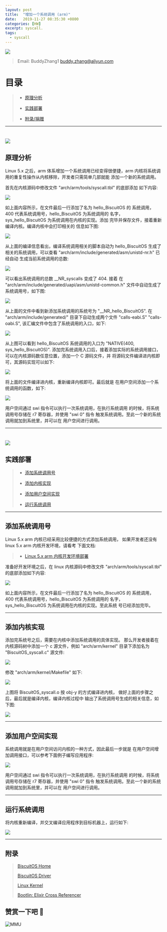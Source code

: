 ```yaml
---
layout: post
title:  "增加一个系统调用 (arm)"
date:   2019-11-27 08:35:30 +0800
categories: [HW]
excerpt: syscall.
tags:
  - syscall
---
```


![](https://raw.githubusercontent.com/EmulateSpace/PictureSet/master/BiscuitOS/kernel/IND00000L0.PNG)

> Email: BuddyZhang1 <buddy.zhang@aliyun.com>

# 目录

> - [原理分析](#A0)
>
> - [实践部署](#B0)
>
> - [附录/捐赠](#C0)

-----------------------------------

# <span id="A0"></span>

![](https://raw.githubusercontent.com/EmulateSpace/PictureSet/master/BiscuitOS/kernel/IND00000H0.PNG)

## 原理分析

Linux 5.x 之后，arm 体系增加一个系统调用已经变得很便捷，arm
内核将系统调用的重复性操作从内核移除，开发者只需简单几部就能
添加一个新的系统调用。

首先在内核源码中修改文件 "arch/arm/tools/syscall.tbl" 的底部添加
如下内容:

![](https://raw.githubusercontent.com/EmulateSpace/PictureSet/master/RPI/RPI000310.png)

如上面内容所示，在文件最后一行添加了名为 hello_BiscuitOS 的
系统调用，400 代表系统调用号，hello_BiscuitOS 为系统调用的
名字，sys_hello_BiscuitOS 为系统调用在内核的实现。添加
完毕并保存文件，接着重新编译内核。编译内核中会打印相关的
信息如下图:

![](https://raw.githubusercontent.com/EmulateSpace/PictureSet/master/RPI/RPI000306.png)

从上面的编译信息看出，编译系统调用相关的脚本自动为
hello_BiscuitOS 生成了相关的系统调用，可以查看
"arch/arm/include/generated/asm/unistd-nr.h" 已经自动
生成当前系统调用的总数:

![](https://raw.githubusercontent.com/EmulateSpace/PictureSet/master/RPI/RPI000307.png)

可以看出系统调用的总数 __NR_syscalls 变成了 404. 接着
在 "arch/arm/include/generated/uapi/asm/unistd-common.h"
文件中自动生成了系统调用号，如下图:

![](https://raw.githubusercontent.com/EmulateSpace/PictureSet/master/RPI/RPI000308.png)

从上面的文件中看到新添加系统调用的系统号为 "__NR_hello_BiscuitOS".
在 "arch/arm/include/generated/" 目录下自动生成两个文件 "calls-eabi.S"
"calls-oabi.S", 该汇编文件中包含了系统调用的入口，如下:

![](https://raw.githubusercontent.com/EmulateSpace/PictureSet/master/RPI/RPI000309.png)

从上图可以看到 hello_BiscuitOS 系统调用的入口为 
"NATIVE(400, sys_hello_BiscuitOS)".
添加完系统调用入口后，接着添加实际的系统调用接口，
可以在内核源码数任意位置，添加一个 C 源码文件，并
将源码文件编译进内核即可，其源码实现可以如下:

![](https://raw.githubusercontent.com/EmulateSpace/PictureSet/master/RPI/RPI000312.png)

将上面的文件编译进内核，重新编译内核即可。最后就是
在用户空间添加一个系统调用的函数，如下:

![](https://raw.githubusercontent.com/EmulateSpace/PictureSet/master/RPI/RPI000311.png)

用户空间通过 swi 指令可以执行一次系统调用，在执行系统调用
的时候，将系统调用号存储在 r7 寄存器，并使用 "swi 0" 指令
触发系统调用。至此一个新的系统调用就加到系统里，并可以在
用户空间进行调用。

-----------------------------------

# <span id="B0"></span>

![](https://raw.githubusercontent.com/EmulateSpace/PictureSet/master/BiscuitOS/kernel/IND00000I.jpg)

## 实践部署

> - [添加系统调用号](#B00)
>
> - [添加内核实现](#B01)
>
> - [添加用户空间实现](#B02)
>
> - [运行系统调用](#B03)

--------------------------------------------

## <span id="B00">添加系统调用号</span>

Linux 5.x arm 内核已经采用比较便捷的方式添加系统调用，
如果开发者还没有 linux 5.x arm 内核开发环境，请看考
下面文档:

> - [Linux 5.x arm 内核开发环境部署](https://biscuitos.github.io/blog/Kernel_Build/#Linux_5X)

准备好开发环境之后，在 linux 内核源码中修改文件 
"arch/arm/tools/syscall.tbl" 的底部添加如下内容:

![](https://raw.githubusercontent.com/EmulateSpace/PictureSet/master/RPI/RPI000310.png)

如上面内容所示，在文件最后一行添加了名为 hello_BiscuitOS 的
系统调用，400 代表系统调用号，hello_BiscuitOS 为系统调用的
名字，sys_hello_BiscuitOS 为系统调用在内核的实现。至此系统
号已经添加完毕。

--------------------------------------------

## <span id="B01">添加内核实现</span>

添加完系统号之后，需要在内核中添加系统调用的具体实现。
那么开发者接着在内核源码树中添加一个 c 源文件，例如
"arch/arm/kernel" 目录下添加名为 "BiscuitOS_syscall.c" 源文件:

![](https://raw.githubusercontent.com/EmulateSpace/PictureSet/master/RPI/RPI000312.png)

修改 "arch/arm/kernel/Makefile" 如下:

![](https://raw.githubusercontent.com/EmulateSpace/PictureSet/master/RPI/RPI000313.png)

上图将 BiscuitOS_syscall.o 按 obj-y 的方式编译进内核，
做好上面的步骤之后，最后就是编译内核，编译内核过程中
输出了系统调用号生成的相关信息，如下图:

![](https://raw.githubusercontent.com/EmulateSpace/PictureSet/master/RPI/RPI000306.png)

--------------------------------------------

## <span id="B02">添加用户空间实现</span>

系统调用就是在用户空间访问内核的一种方式，因此最后一步就是
在用户空间增加调用接口，可以参考下面例子编写应用程序:

![](https://raw.githubusercontent.com/EmulateSpace/PictureSet/master/RPI/RPI000315.png)

用户空间通过 swi 指令可以执行一次系统调用，在执行系统调用
的时候，将系统调用号存储在 r7 寄存器，并使用 "swi 0" 指令
触发系统调用。至此一个新的系统调用就加到系统里，并可以在
用户空间进行调用。

--------------------------------------------

## <span id="B03">运行系统调用</span>

将内核重新编译，并交叉编译应用程序到目标机器上，运行如下:

![](https://raw.githubusercontent.com/EmulateSpace/PictureSet/master/RPI/RPI000314.png)

-----------------------------------------------

## <span id="C0">附录</span>

> [BiscuitOS Home](https://biscuitos.github.io/)
>
> [BiscuitOS Driver](https://biscuitos.github.io/blog/BiscuitOS_Catalogue/)
>
> [Linux Kernel](https://www.kernel.org/)
>
> [Bootlin: Elixir Cross Referencer](https://elixir.bootlin.com/linux/latest/source)
>

## 赞赏一下吧 🙂

![MMU](https://raw.githubusercontent.com/EmulateSpace/PictureSet/master/BiscuitOS/kernel/HAB000036.jpg)
